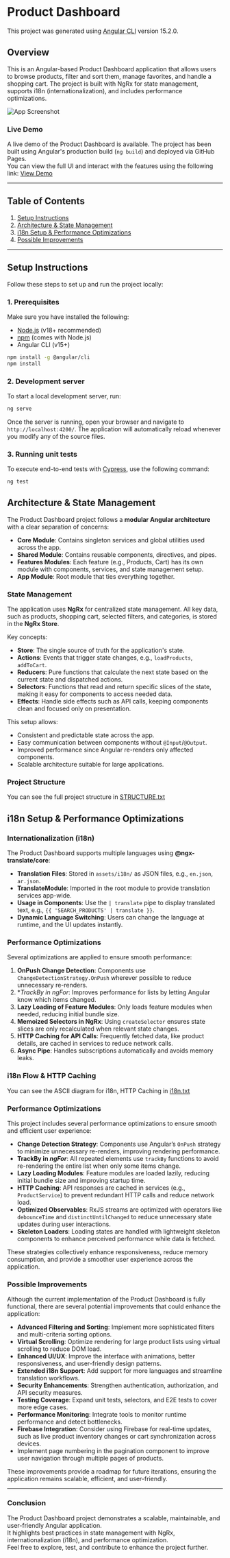 # Product Dashboard
This project was generated using [Angular CLI](https://github.com/angular/angular-cli) version 15.2.0.

## Overview
This is an Angular-based Product Dashboard application that allows users to browse products, filter and sort them, manage favorites, and handle a shopping cart. The project is built with NgRx for state management, supports i18n (internationalization), and includes performance optimizations.

![App Screenshot](src/assets/images/image.png)

### Live Demo

A live demo of the Product Dashboard is available. The project has been built using Angular's production build (`ng build`) and deployed via GitHub Pages.  
You can view the full UI and interact with the features using the following link: [View Demo](https://mahmoudprog.github.io/product-dashboard-demo/products)

---

## Table of Contents
1. [Setup Instructions](#setup-instructions)  
2. [Architecture & State Management](#architecture--state-management)  
3. [i18n Setup & Performance Optimizations](#i18n-setup--performance-optimizations)  
4. [Possible Improvements](#possible-improvements)  

---

## Setup Instructions
Follow these steps to set up and run the project locally:

### 1. Prerequisites
Make sure you have installed the following:
- [Node.js](https://nodejs.org/) (v18+ recommended)
- [npm](https://www.npmjs.com/) (comes with Node.js)
- Angular CLI (v15+)
```bash
npm install -g @angular/cli
npm install
```
### 2. Development server

To start a local development server, run:

```bash
ng serve
```
Once the server is running, open your browser and navigate to `http://localhost:4200/`. The application will automatically reload whenever you modify any of the source files.
### 3. Running unit tests

To execute end-to-end tests with [Cypress](https://www.cypress.io), use the following command:

```bash
ng test
```

## Architecture & State Management

The Product Dashboard project follows a **modular Angular architecture** with a clear separation of concerns:

- **Core Module**: Contains singleton services and global utilities used across the app.
- **Shared Module**: Contains reusable components, directives, and pipes.
- **Features Modules**: Each feature (e.g., Products, Cart) has its own module with components, services, and state management setup.
- **App Module**: Root module that ties everything together.

### State Management

The application uses **NgRx** for centralized state management. All key data, such as products, shopping cart, selected filters, and categories, is stored in the **NgRx Store**.  

Key concepts:

- **Store**: The single source of truth for the application's state.
- **Actions**: Events that trigger state changes, e.g., `loadProducts`, `addToCart`.
- **Reducers**: Pure functions that calculate the next state based on the current state and dispatched actions.
- **Selectors**: Functions that read and return specific slices of the state, making it easy for components to access needed data.
- **Effects**: Handle side effects such as API calls, keeping components clean and focused only on presentation.

This setup allows:

- Consistent and predictable state across the app.
- Easy communication between components without `@Input`/`@Output`.
- Improved performance since Angular re-renders only affected components.
- Scalable architecture suitable for large applications.


### Project Structure
You can see the full project structure in [STRUCTURE.txt](./STRUCTURE.txt)


## i18n Setup & Performance Optimizations

### Internationalization (i18n)

The Product Dashboard supports multiple languages using **@ngx-translate/core**:

- **Translation Files**: Stored in `assets/i18n/` as JSON files, e.g., `en.json`, `ar.json`.
- **TranslateModule**: Imported in the root module to provide translation services app-wide.
- **Usage in Components**: Use the `| translate` pipe to display translated text, e.g., `{{ 'SEARCH_PRODUCTS' | translate }}`.
- **Dynamic Language Switching**: Users can change the language at runtime, and the UI updates instantly.

### Performance Optimizations

Several optimizations are applied to ensure smooth performance:

1. **OnPush Change Detection**: Components use `ChangeDetectionStrategy.OnPush` wherever possible to reduce unnecessary re-renders.
2. **TrackBy in *ngFor**: Improves performance for lists by letting Angular know which items changed.
3. **Lazy Loading of Feature Modules**: Only loads feature modules when needed, reducing initial bundle size.
4. **Memoized Selectors in NgRx**: Using `createSelector` ensures state slices are only recalculated when relevant state changes.
5. **HTTP Caching for API Calls**: Frequently fetched data, like product details, are cached in services to reduce network calls.
6. **Async Pipe**: Handles subscriptions automatically and avoids memory leaks.

### i18n Flow & HTTP Caching
You can see the ASCII diagram for i18n, HTTP Caching in [i18n.txt](./i18n.txt)


### Performance Optimizations

This project includes several performance optimizations to ensure smooth and efficient user experience:

- **Change Detection Strategy**: Components use Angular’s `OnPush` strategy to minimize unnecessary re-renders, improving rendering performance.  
- **TrackBy in *ngFor***: All repeated elements use `trackBy` functions to avoid re-rendering the entire list when only some items change.  
- **Lazy Loading Modules**: Feature modules are loaded lazily, reducing initial bundle size and improving startup time.  
- **HTTP Caching**: API responses are cached in services (e.g., `ProductService`) to prevent redundant HTTP calls and reduce network load.  
- **Optimized Observables**: RxJS streams are optimized with operators like `debounceTime` and `distinctUntilChanged` to reduce unnecessary state updates during user interactions.  
- **Skeleton Loaders**: Loading states are handled with lightweight skeleton components to enhance perceived performance while data is fetched.  

These strategies collectively enhance responsiveness, reduce memory consumption, and provide a smoother user experience across the application.


### Possible Improvements

Although the current implementation of the Product Dashboard is fully functional, there are several potential improvements that could enhance the application:

- **Advanced Filtering and Sorting**: Implement more sophisticated filters and multi-criteria sorting options.  
- **Virtual Scrolling**: Optimize rendering for large product lists using virtual scrolling to reduce DOM load.  
- **Enhanced UI/UX**: Improve the interface with animations, better responsiveness, and user-friendly design patterns.  
- **Extended i18n Support**: Add support for more languages and streamline translation workflows.  
- **Security Enhancements**: Strengthen authentication, authorization, and API security measures.  
- **Testing Coverage**: Expand unit tests, selectors, and E2E tests to cover more edge cases.  
- **Performance Monitoring**: Integrate tools to monitor runtime performance and detect bottlenecks.  
- **Firebase Integration**: Consider using Firebase for real-time updates, such as live product inventory changes or cart synchronization across devices.
- Implement page numbering in the pagination component to improve user navigation through multiple pages of products.


These improvements provide a roadmap for future iterations, ensuring the application remains scalable, efficient, and user-friendly.


---

### Conclusion

The Product Dashboard project demonstrates a scalable, maintainable, and user-friendly Angular application.  
It highlights best practices in state management with NgRx, internationalization (i18n), and performance optimization.  
Feel free to explore, test, and contribute to enhance the project further.
